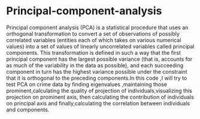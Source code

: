# Principal-component-analysis
Principal component analysis (PCA) is a statistical procedure that uses an orthogonal transformation to convert a set of observations of possibly correlated variables (entities each of which takes on various numerical values) into a set of values of linearly uncorrelated variables called principal components. This transformation is defined in such a way that the first principal component has the largest possible variance (that is, accounts for as much of the variability in the data as possible), and each succeeding component in turn has the highest variance possible under the constraint that it is orthogonal to the preceding components.In this code ,I will try to test PCA on crime data by finding eigenvalues ,maintaining those prominent,calculating the quality of projection of individuals,visualizing this projection on prominent axis, then calculating the contribution of individuals on principal axis and finally,calculating the correlation between individuals and components.
